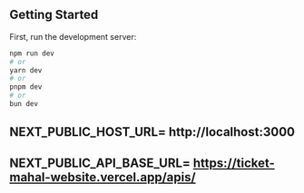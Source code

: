
## Getting Started

First, run the development server:

```bash
npm run dev
# or
yarn dev
# or
pnpm dev
# or
bun dev
```


## NEXT_PUBLIC_HOST_URL= http://localhost:3000
## NEXT_PUBLIC_API_BASE_URL= https://ticket-mahal-website.vercel.app/apis/